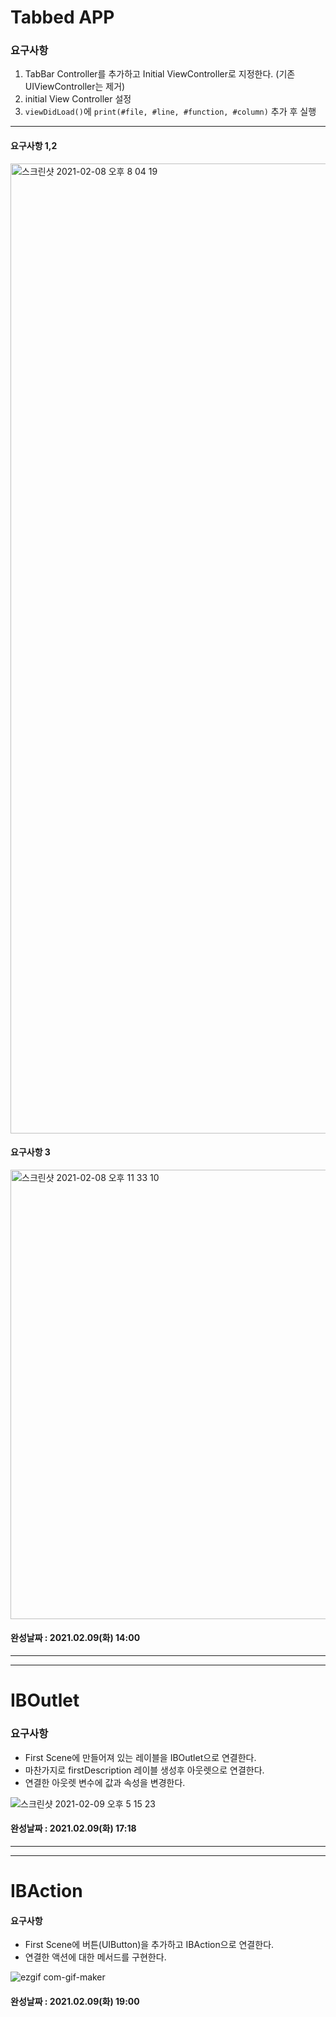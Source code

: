 # Tabbed APP

### 요구사항
1. TabBar Controller를 추가하고 Initial ViewController로 지정한다. (기존 UIViewController는 제거)
2. initial View Controller 설정
3. `viewDidLoad()`에 `print(#file, #line, #function, #column)` 추가 후 실행
---

#### 요구사항 1,2
<img width="1552" alt="스크린샷 2021-02-08 오후 8 04 19" src="https://user-images.githubusercontent.com/73683735/107233559-1109de80-6a66-11eb-927d-173fa2cc426c.png">

#### 요구사항 3
<img width="719" alt="스크린샷 2021-02-08 오후 11 33 10" src="https://user-images.githubusercontent.com/73683735/107233567-12d3a200-6a66-11eb-8fc1-23fa8bb25841.png">

#### 완성날짜 : 2021.02.09(화) 14:00


---
---

# IBOutlet

### 요구사항
- First Scene에 만들어져 있는 레이블을 IBOutlet으로 연결한다.
- 마찬가지로 firstDescription 레이블 생성후 아웃렛으로 연결한다.
- 연결한 아웃렛 변수에 값과 속성을 변경한다.



![스크린샷 2021-02-09 오후 5 15 23](https://user-images.githubusercontent.com/73683735/107334968-ba9aaf80-6afa-11eb-9f5e-662fb42a083d.png)



#### 완성날짜 : 2021.02.09(화) 17:18


---
---

# IBAction

#### 요구사항
- First Scene에 버튼(UIButton)을 추가하고 IBAction으로 연결한다.
- 연결한 액션에 대한 메서드를 구현한다.

![ezgif com-gif-maker](https://user-images.githubusercontent.com/73683735/107347170-e45ad300-6b08-11eb-922f-3c9f8da2fc06.gif)

#### 완성날짜 : 2021.02.09(화) 19:00
